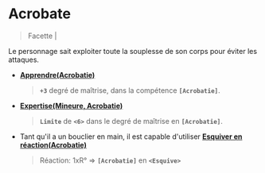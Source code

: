 # Acrobate

> Facette \|

Le personnage sait exploiter toute la souplesse de son corps pour éviter les attaques.

* [**Apprendre\(Acrobatie\)**](https://trello.com/c/okzDUbWA)

  > **`+3`** degré de maîtrise, dans la compétence **`[Acrobatie]`**.

* [**Expertise\(Mineure, Acrobatie\)**](https://trello.com/c/0EKOzT2h)

  > **`Limite`** de **`<6>`** dans le degré de maîtrise en **`[Acrobatie]`**.

* Tant qu'il a un bouclier en main, il est capable d'utiliser [**Esquiver en réaction\(Acrobatie\)**](https://trello.com/c/9hAjhUOs)

  > Réaction: 1xR° =&gt; **`[Acrobatie]`** en **`<Esquive>`**

